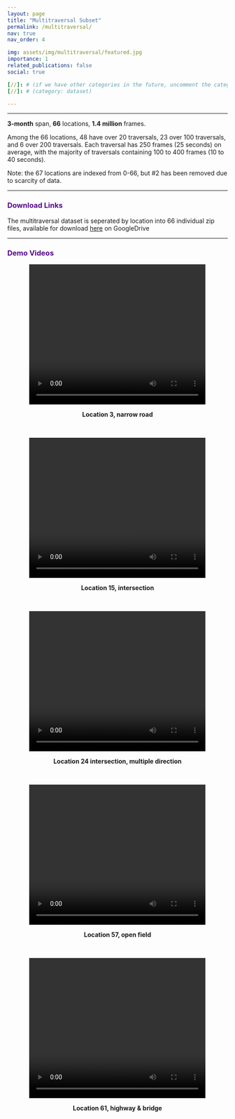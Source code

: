 ```yaml
---
layout: page
title: "Multitraversal Subset"
permalink: /multitraversal/
nav: true
nav_order: 4

img: assets/img/multitraversal/featured.jpg
importance: 1
related_publications: false
social: true

[//]: # (if we have other categories in the future, uncomment the category bellow. Change "enable_project_categories" to true in config.yml as well)
[//]: # (category: dataset)

---
```


---
**3-month** span, **66** locations, **1.4 million** frames.

Among the 66 locations, 48 have over 20 traversals, 23 over 100 traversals, and 6 over 200 traversals. 
Each traversal has 250 frames (25 seconds) on average, with the majority of traversals containing 100 to 400 frames (10 to 40 seconds).

Note: the 67 locations are indexed from 0-66, but #2 has been removed due to scarcity of data.

---

### <span style="font-weight: bold; color:#57068c">Download Links</span>

The multitraversal dataset is seperated by location into 66 individual zip files, available for download [here](https://drive.google.com/drive/folders/10aA0mcsXqNKnt1Mr8jYex8C_zzHng3Ia?usp=sharing) on GoogleDrive

---

### <span style="font-weight: bold; color:#57068c">Demo Videos</span>
<p style="text-align: center;">
    <video width="80%" height="320" preload="auto" controls>
      <source src="/MARS/assets/img/multitraversal/videos/3.mp4" type="video/webm">
    </video>
</p>

<p style="text-align: center;">
    <span style="font-weight: bold;">Location 3, narrow road</span>
</p>
<br/>

<p style="text-align: center;">
    <video width="80%" height="320" preload="auto" controls>
      <source src="/MARS/assets/img/multitraversal/videos/15.mp4" type="video/webm">
    </video>
</p>

<p style="text-align: center;">
    <span style="font-weight: bold;">Location 15, intersection</span>
</p>
<br/>

<p style="text-align: center;">
    <video width="80%" height="320" preload="auto" controls>
      <source src="/MARS/assets/img/multitraversal/videos/24.mp4" type="video/webm">
    </video>
</p>

<p style="text-align: center;">
    <span style="font-weight: bold;">Location 24 intersection, multiple direction</span>
</p>
<br/>

<p style="text-align: center;">
    <video width="80%" height="320" preload="auto" controls>
      <source src="/MARS/assets/img/multitraversal/videos/57.mp4" type="video/webm">
    </video>
</p>

<p style="text-align: center;">
    <span style="font-weight: bold;">Location 57,  open field</span>
</p>
<br/>

<p style="text-align: center;">
    <video width="80%" height="320" preload="auto" controls>
      <source src="/MARS/assets/img/multitraversal/videos/61.mp4" type="video/webm">
    </video>
</p>

<p style="text-align: center;">
    <span style="font-weight: bold;">Location 61, highway & bridge</span>
</p>
<br/>
